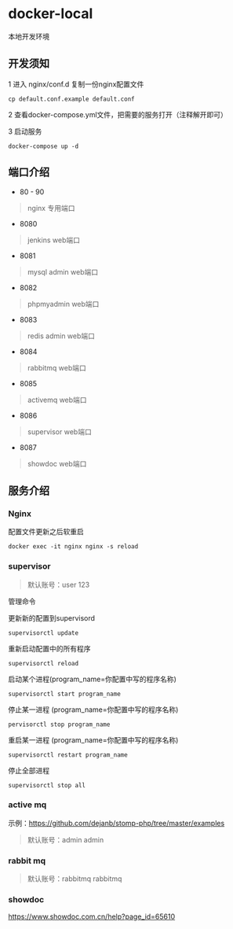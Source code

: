 # docker-local
本地开发环境



## 开发须知

1 进入 nginx/conf.d 复制一份nginx配置文件
```
cp default.conf.example default.conf
```

2 查看docker-compose.yml文件，把需要的服务打开（注释解开即可）

3 启动服务
```
docker-compose up -d
```



## 端口介绍

- 80 - 90
> nginx 专用端口

- 8080
> jenkins web端口

- 8081
> mysql admin web端口

- 8082
> phpmyadmin web端口

- 8083
> redis admin web端口

- 8084
> rabbitmq web端口

- 8085
> activemq web端口

- 8086
> supervisor web端口

- 8087
> showdoc web端口


## 服务介绍

### Nginx

配置文件更新之后软重启
```
docker exec -it nginx nginx -s reload
```

### supervisor

> 默认账号：user	123

管理命令

更新新的配置到supervisord
```
supervisorctl update
```

重新启动配置中的所有程序
```
supervisorctl reload
```

启动某个进程(program_name=你配置中写的程序名称)
```
supervisorctl start program_name
```

停止某一进程 (program_name=你配置中写的程序名称)
```
pervisorctl stop program_name
```

重启某一进程 (program_name=你配置中写的程序名称)
```
supervisorctl restart program_name
```

停止全部进程
```
supervisorctl stop all
```

### active mq
示例：https://github.com/dejanb/stomp-php/tree/master/examples
> 默认账号：admin	admin

### rabbit mq
> 默认账号：rabbitmq  rabbitmq


### showdoc
https://www.showdoc.com.cn/help?page_id=65610